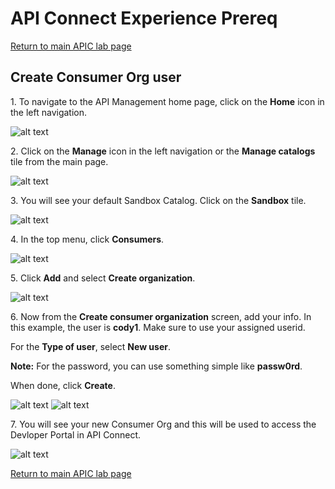 # API Connect Experience Prereq

[Return to main APIC lab page](../ReadMe.md#lab-prereq)

## Create Consumer Org user <a name="login"></a>

1\. To navigate to the API Management home page, click on the **Home** icon in the left navigation.

![alt text][pic7c]

2\. Click on the **Manage** icon in the left navigation or the **Manage catalogs** tile from the main page.

![alt text][pic1c]

3\. You will see your default Sandbox Catalog.   Click on the **Sandbox** tile. 

![alt text][pic2c]

4\. In the top menu, click **Consumers**.  

![alt text][pic8c]

5\. Click **Add** and select **Create organization**. 
 
![alt text][pic3c]

6\. Now from the **Create consumer organization** screen, add your info.  In this example, the user is **cody1**.  Make sure to use your assigned userid.

For the **Type of user**, select **New user**.

**Note:** For the password, you can use something simple like **passw0rd**.

When done, click **Create**.
 
![alt text][pic4c]
![alt text][pic5c]

7\. You will see your new Consumer Org and this will be used to access the Devloper Portal in API Connect. 

![alt text][pic6c]

[pic1c]: images/1c.png
[pic2c]: images/2c.png
[pic3c]: images/3c.png
[pic4c]: images/4c.png
[pic5c]: images/5c.png
[pic6c]: images/6c.png
[pic7c]: images/7c.png
[pic8c]: images/8c.png

[Return to main APIC lab page](../ReadMe.md#lab-prereq)
